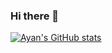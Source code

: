 ### Hi there 👋

<!--
**ayansengupta17/ayansengupta17** is a ✨ _special_ ✨ repository because its `README.md` (this file) appears on your GitHub profile.

Here are some ideas to get you started:

- 🔭 I’m currently working on Automated Negotiation
- 🌱 I’m currently learning too many things
- 👯 I’m looking to collaborate on new Machine learning / Reinforcement learning ideas
- 🤔 I’m looking for help with MLOps
- 📫 How to reach me: ayansengupta17@gmail.com
- ⚡ Fun fact: Sometimes Wikipedia contains wrong infomration
-->
[![Ayan's GitHub stats](https://github-readme-stats.vercel.app/api?username=ayansengupta17)](https://github.com/ayansengupta17/github-readme-stats)
